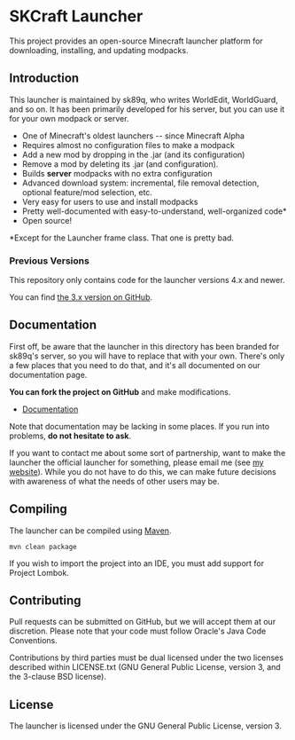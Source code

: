 SKCraft Launcher
================

This project provides an open-source Minecraft launcher platform for downloading,
installing, and updating modpacks.

Introduction
------------

This launcher is maintained by sk89q, who writes WorldEdit, WorldGuard, and so on. It has
been primarily developed for his server, but you can use it for your own modpack or
server.

* One of Minecraft's oldest launchers -- since Minecraft Alpha
* Requires almost no configuration files to make a modpack
* Add a new mod by dropping in the .jar (and its configuration)
* Remove a mod by deleting its .jar (and configuration).
* Builds **server** modpacks with no extra configuration
* Advanced download system: incremental, file removal detection, optional feature/mod selection, etc.
* Very easy for users to use and install modpacks
* Pretty well-documented with easy-to-understand, well-organized code*
* Open source!

*Except for the Launcher frame class. That one is pretty bad.

### Previous Versions

This repository only contains code for the launcher versions 4.x and newer.

You can find [the 3.x version on GitHub](https://github.com/sk89q/skmclauncher).

Documentation
-------------

First off, be aware that the launcher in this directory has been branded for sk89q's
server, so you will have to replace that with your own. There's only a few places that
you need to do that, and it's all documented on our documentation page.

**You can fork the project on GitHub** and make modifications.

* [Documentation](http://wiki.sk89q.com/wiki/Launcher)

Note that documentation may be lacking in some places. If you run into problems,
**do not hesitate to ask**.

If you want to contact me about some sort of partnership, want to make the launcher
the official launcher for something, please email me (see
[my website](http://www.sk89q.com/contact/)). While you do not have to do this, we
can make future decisions with awareness of what the needs of other users may be.

Compiling
---------

The launcher can be compiled using [Maven](http://maven.apache.org/).

    mvn clean package

If you wish to import the project into an IDE, you must add support for
Project Lombok.

Contributing
------------

Pull requests can be submitted on GitHub, but we will accept them
at our discretion. Please note that your code must follow
Oracle's Java Code Conventions.

Contributions by third parties must be dual licensed under the two licenses
described within LICENSE.txt (GNU General Public License, version 3, and the
3-clause BSD license).


License
-------

The launcher is licensed under the GNU General Public License, version 3.
